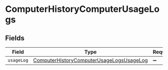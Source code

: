 # ComputerHistoryComputerUsageLogs


## Fields

| Field                                                                                                       | Type                                                                                                        | Required                                                                                                    | Description                                                                                                 |
| ----------------------------------------------------------------------------------------------------------- | ----------------------------------------------------------------------------------------------------------- | ----------------------------------------------------------------------------------------------------------- | ----------------------------------------------------------------------------------------------------------- |
| `usageLog`                                                                                                  | [ComputerHistoryComputerUsageLogsUsageLog](../../models/shared/computerhistorycomputerusagelogsusagelog.md) | :heavy_minus_sign:                                                                                          | N/A                                                                                                         |